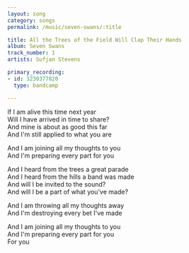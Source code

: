 ```yaml
---
layout: song
category: songs
permalink: /music/seven-swans/:title

title: All the Trees of the Field Will Clap Their Hands
album: Seven Swans
track_number: 1
artists: Sufjan Stevens

primary_recording: 
- id: 3230377820
  type: bandcamp

---
```


If I am alive this time next year <br>
Will I have arrived in time to share? <br>
And mine is about as good this far <br>
And I'm still applied to what you are

And I am joining all my thoughts to you <br>
And I'm preparing every part for you

And I heard from the trees a great parade <br>
And I heard from the hills a band was made <br>
And will I be invited to the sound? <br>
And will I be a part of what you've made?

And I am throwing all my thoughts away <br>
And I'm destroying every bet I've made

And I am joining all my thoughts to you <br>
And I'm preparing every part for you <br>
For you
